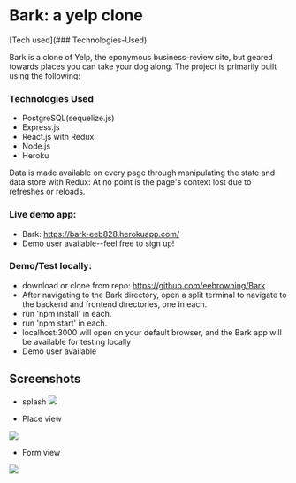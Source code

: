 # Bark: a yelp clone
[Tech used](### Technologies-Used)

Bark is a clone of Yelp, the eponymous business-review site, but geared towards places you can take your dog along.
The project is primarily built using the following: 

### Technologies Used 

- PostgreSQL(sequelize.js)
- Express.js
- React.js with Redux
- Node.js
- Heroku

Data is made available on every page through manipulating the state and data store with Redux: At no point is the page's context lost due to refreshes or reloads.

 ### Live demo app:

- Bark: https://bark-eeb828.herokuapp.com/
- Demo user available--feel free to sign up!


### Demo/Test locally:
- download or clone from repo: https://github.com/eebrowning/Bark
- After navigating to the Bark directory, open a split terminal to navigate to the backend and frontend directories, one in each. 
- run 'npm install' in each.
- run 'npm start' in each.
- localhost:3000 will open on your default browser, and the Bark app will be available for testing locally
- Demo user available



Screenshots
-

- splash
![](https://user-images.githubusercontent.com/51832487/177031135-ac30d5b8-4ea7-46ce-8cd0-baa8bb35c67f.png)


- Place view

![](https://user-images.githubusercontent.com/51832487/177031141-66e8456c-05ad-448b-b577-cbec524242f4.png)


- Form view

![](https://user-images.githubusercontent.com/51832487/177031145-ca4e9365-2052-4b20-bcc0-1b365617dd1e.png)
